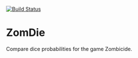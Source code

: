[![Build Status](https://travis-ci.org/raleng/zomdie.png?branch=master)](https://travis-ci.org/raleng/zomdie)

# ZomDie
Compare dice probabilities for the game Zombicide.
